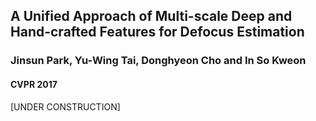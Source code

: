 A Unified Approach of Multi-scale Deep and Hand-crafted Features for Defocus Estimation
--
### Jinsun Park, Yu-Wing Tai, Donghyeon Cho and In So Kweon
#### CVPR 2017

[UNDER CONSTRUCTION]
